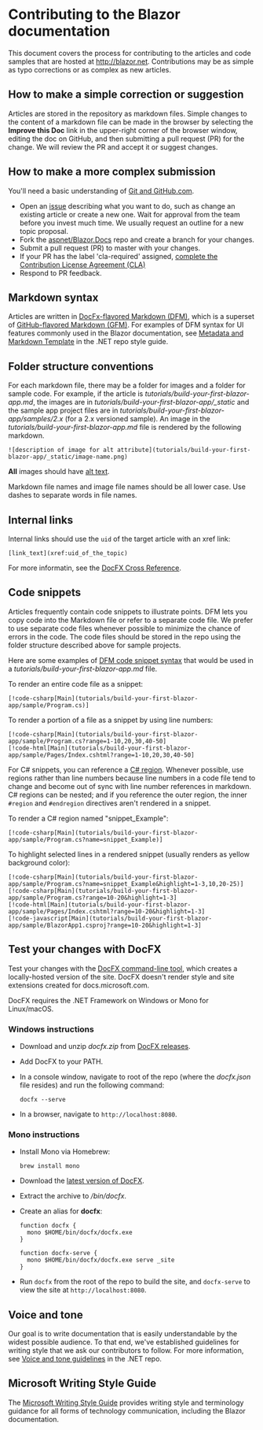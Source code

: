 # Contributing to the Blazor documentation

This document covers the process for contributing to the articles and code samples that are hosted at http://blazor.net. Contributions may be as simple as typo corrections or as complex as new articles.

## How to make a simple correction or suggestion

Articles are stored in the repository as markdown files. Simple changes to the content of a markdown file can be made in the browser by selecting the **Improve this Doc** link in the upper-right corner of the browser window, editing the doc on GitHub, and then submitting a pull request (PR) for the change. We will review the PR and accept it or suggest changes.

## How to make a more complex submission

You'll need a basic understanding of [Git and GitHub.com](https://guides.github.com/activities/hello-world/).

* Open an [issue](https://github.com/aspnet/Blazor.Docs/issues/new) describing what you want to do, such as change an existing article or create a new one. Wait for approval from the team before you invest much time. We usually request an outline for a new topic proposal.
* Fork the [aspnet/Blazor.Docs](https://github.com/aspnet/Blazor.Docs/) repo and create a branch for your changes.
* Submit a pull request (PR) to master with your changes.
* If your PR has the label 'cla-required' assigned, [complete the Contribution License Agreement (CLA)](https://cla.dotnetfoundation.org/)
* Respond to PR feedback.

## Markdown syntax

Articles are written in [DocFx-flavored Markdown (DFM)](http://dotnet.github.io/docfx/spec/docfx_flavored_markdown.html), which is a superset of [GitHub-flavored Markdown (GFM)](https://guides.github.com/features/mastering-markdown/). For examples of DFM syntax for UI features commonly used in the Blazor documentation, see [Metadata and Markdown Template](https://github.com/dotnet/docs/blob/master/styleguide/template.md) in the .NET repo style guide. 

## Folder structure conventions

For each markdown file, there may be a folder for images and a folder for sample code. For example, if the article is *tutorials/build-your-first-blazor-app.md*, the images are in *tutorials/build-your-first-blazor-app/\_static* and the sample app project files are in *tutorials/build-your-first-blazor-app/samples/2.x* (for a 2.x versioned sample). An image in the *tutorials/build-your-first-blazor-app.md* file is rendered by the following markdown.

```
![description of image for alt attribute](tutorials/build-your-first-blazor-app/_static/image-name.png)
```

**All** images should have [alt text](https://wikipedia.org/wiki/Alt_attribute).

Markdown file names and image file names should be all lower case. Use dashes to separate words in file names.

## Internal links

Internal links should use the `uid` of the target article with an xref link:

```
[link_text](xref:uid_of_the_topic)
```

For more informatin, see the [DocFX Cross Reference](http://dotnet.github.io/docfx/spec/docfx_flavored_markdown.html#cross-reference).

## Code snippets

Articles frequently contain code snippets to illustrate points. DFM lets you copy code into the Markdown file or refer to a separate code file. We prefer to use separate code files whenever possible to minimize the chance of errors in the code. The code files should be stored in the repo using the folder structure described above for sample projects. 

Here are some examples of [DFM code snippet syntax](http://dotnet.github.io/docfx/spec/docfx_flavored_markdown.html#code-snippet) that would be used in a *tutorials/build-your-first-blazor-app.md* file.

To render an entire code file as a snippet:

```
[!code-csharp[Main](tutorials/build-your-first-blazor-app/sample/Program.cs)]
```

To render a portion of a file as a snippet by using line numbers:

```
[!code-csharp[Main](tutorials/build-your-first-blazor-app/sample/Program.cs?range=1-10,20,30,40-50]
[!code-html[Main](tutorials/build-your-first-blazor-app/sample/Pages/Index.cshtml?range=1-10,20,30,40-50]
```

For C# snippets, you can reference a [C# region](https://docs.microsoft.com/dotnet/csharp/language-reference/preprocessor-directives/preprocessor-region). Whenever possible, use regions rather than line numbers because line numbers in a code file tend to change and become out of sync with line number references in markdown. C# regions can be nested; and if you reference the outer region, the inner `#region` and `#endregion` directives aren't rendered in a snippet. 

To render a C# region named "snippet_Example":

```
[!code-csharp[Main](tutorials/build-your-first-blazor-app/sample/Program.cs?name=snippet_Example)]
```

To highlight selected lines in a rendered snippet (usually renders as yellow background color):

```
[!code-csharp[Main](tutorials/build-your-first-blazor-app/sample/Program.cs?name=snippet_Example&highlight=1-3,10,20-25)]
[!code-csharp[Main](tutorials/build-your-first-blazor-app/sample/Program.cs?range=10-20&highlight=1-3]
[!code-html[Main](tutorials/build-your-first-blazor-app/sample/Pages/Index.cshtml?range=10-20&highlight=1-3]
[!code-javascript[Main](tutorials/build-your-first-blazor-app/sample/BlazorApp1.csproj?range=10-20&highlight=1-3]
```

## Test your changes with DocFX

Test your changes with the [DocFX command-line tool](https://dotnet.github.io/docfx/tutorial/docfx_getting_started.html#2-use-docfx-as-a-command-line-tool), which creates a locally-hosted version of the site. DocFX doesn't render style and site extensions created for docs.microsoft.com.

DocFX requires the .NET Framework on Windows or Mono for Linux/macOS. 

### Windows instructions

* Download and unzip *docfx.zip* from [DocFX releases](https://github.com/dotnet/docfx/releases).
* Add DocFX to your PATH.
* In a console window, navigate to root of the repo (where the *docfx.json* file resides) and run the following command:

  ```
  docfx --serve
  ```
	
* In a browser, navigate to `http://localhost:8080`.

### Mono instructions

* Install Mono via Homebrew:

  ```
  brew install mono
  ```

* Download the [latest version of DocFX](https://github.com/dotnet/docfx/releases).
* Extract the archive to */bin/docfx*.
* Create an alias for **docfx**:

  ```
  function docfx {
    mono $HOME/bin/docfx/docfx.exe
  }
    
  function docfx-serve {
    mono $HOME/bin/docfx/docfx.exe serve _site
  }
  ```

* Run `docfx` from the root of the repo to build the site, and `docfx-serve` to view the site at `http://localhost:8080`.

## Voice and tone

Our goal is to write documentation that is easily understandable by the widest possible audience. To that end, we've established guidelines for writing style that we ask our contributors to follow. For more information, see [Voice and tone guidelines](https://github.com/dotnet/docs/blob/master/styleguide/voice-tone.md) in the .NET repo.

## Microsoft Writing Style Guide

The [Microsoft Writing Style Guide](https://docs.microsoft.com/style-guide/welcome/) provides writing style and terminology guidance for all forms of technology communication, including the Blazor documentation.
